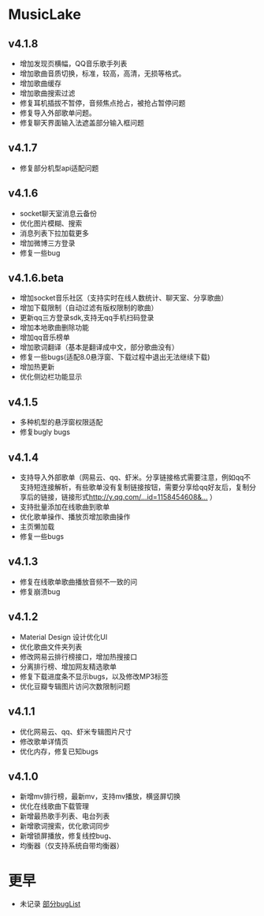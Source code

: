 # MusicLake

## v4.1.8
- 增加发现页横幅，QQ音乐歌手列表
- 增加歌曲音质切换，标准，较高，高清，无损等格式。
- 增加歌曲缓存
- 增加歌曲搜索过滤
- 修复耳机插拔不暂停，音频焦点抢占，被抢占暂停问题
- 修复导入外部歌单问题。
- 修复聊天界面输入法遮盖部分输入框问题

## v4.1.7
- 修复部分机型api适配问题

## v4.1.6
- socket聊天室消息云备份
- 优化图片模糊、搜索
- 消息列表下拉加载更多
- 增加微博三方登录
- 修复一些bug

## v4.1.6.beta
- 增加socket音乐社区（支持实时在线人数统计、聊天室、分享歌曲）
- 增加下载限制（自动过滤有版权限制的歌曲）
- 更新qq三方登录sdk,支持无qq手机扫码登录
- 增加本地歌曲删除功能
- 增加qq音乐榜单
- 增加歌词翻译（基本是翻译成中文，部分歌曲没有）
- 修复一些bugs(适配8.0悬浮窗、下载过程中退出无法继续下载)
- 增加热更新
- 优化侧边栏功能显示

## v4.1.5
- 多种机型的悬浮窗权限适配
- 修复bugly bugs

## v4.1.4
- 支持导入外部歌单（网易云、qq、虾米。分享链接格式需要注意，例如qq不支持短连接解析，有些歌单没有复制链接按钮，需要分享给qq好友后，复制分享后的链接，链接形式<http://y.qq.com/...id=1158454608&...> ）
- 支持批量添加在线歌曲到歌单
- 优化歌单操作、播放页增加歌曲操作
- 主页懒加载
- 修复一些bugs

## v4.1.3
- 修复在线歌单歌曲播放音频不一致的问
- 修复崩溃bug

## v4.1.2
- Material Design 设计优化UI
- 优化歌曲文件夹列表
- 修改网易云排行榜接口，增加热搜接口
- 分离排行榜、增加网友精选歌单
- 修复下载进度条不显示bugs，以及修改MP3标签
- 优化豆瓣专辑图片访问次数限制问题

## v4.1.1
- 优化网易云、qq、虾米专辑图片尺寸
- 修改歌单详情页
- 优化内存，修复已知bugs

## v4.1.0
- 新增mv排行榜，最新mv，支持mv播放，横竖屏切换
- 优化在线歌曲下载管理
- 新增最热歌手列表、电台列表
- 新增歌词搜索，优化歌词同步
- 新增锁屏播放，修复线控bug、
- 均衡器（仅支持系统自带均衡器）
# 更早
- 未记录 [部分bugList](buglist.md)